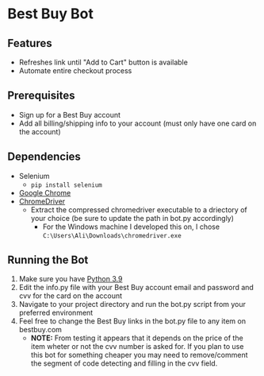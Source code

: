 # Best Buy Bot

## Features
- Refreshes link until "Add to Cart" button is available
- Automate entire checkout process

## Prerequisites
- Sign up for a Best Buy account
- Add all billing/shipping info to your account (must only have one card on the account)

## Dependencies
- Selenium
	- `pip install selenium`
- [Google Chrome](https://www.google.com/chrome/)
- [ChromeDriver](https://chromedriver.chromium.org/downloads)
	- Extract the compressed chromedriver executable to a driectory of your choice (be sure to update the path in bot.py accordingly)
		- For the Windows machine I developed this on, I chose `C:\Users\Ali\Downloads\chromedriver.exe`

## Running the Bot
1. Make sure you have [Python 3.9](https://www.python.org/downloads/release/python-390/)
2. Edit the info.py file with your Best Buy account email and password and cvv for the card on the account
3. Navigate to your project directory and run the bot.py script from your preferred environment
4. Feel free to change the Best Buy links in the bot.py file to any item on bestbuy.com
	- **NOTE:** From testing it appears that it depends on the price of the item wheter or not the cvv number is asked for. If you plan to use this bot for something cheaper you may need to remove/comment the segment of code detecting and filling in the cvv field.


